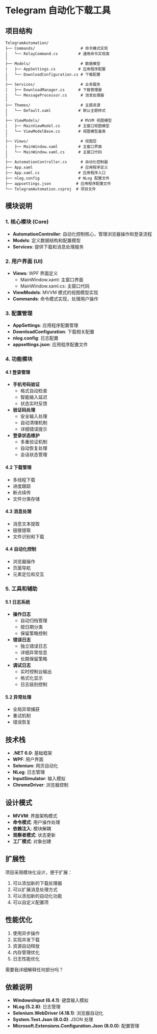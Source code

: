 # Telegram 自动化下载工具

## 项目结构

```
TelegramAutomation/
├── Commands/                    # 命令模式实现
│   └── RelayCommand.cs         # 通用命令实现类
│
├── Models/                      # 数据模型
│   ├── AppSettings.cs          # 应用程序配置
│   └── DownloadConfiguration.cs # 下载配置
│
├── Services/                    # 业务服务
│   ├── DownloadManager.cs      # 下载管理器
│   └── MessageProcessor.cs      # 消息处理器
│
├── Themes/                      # 主题资源
│   └── Default.xaml            # 默认主题样式
│
├── ViewModels/                  # MVVM 视图模型
│   ├── MainViewModel.cs        # 主窗口视图模型
│   └── ViewModelBase.cs        # 视图模型基类
│
├── Views/                       # 视图层
│   ├── MainWindow.xaml         # 主窗口界面
│   └── MainWindow.xaml.cs      # 主窗口代码
│
├── AutomationController.cs      # 自动化控制器
├── App.xaml                     # 应用程序定义
├── App.xaml.cs                 # 应用程序入口
├── nlog.config                 # NLog 配置文件
├── appsettings.json           # 应用程序配置文件
└── TelegramAutomation.csproj  # 项目文件
```

## 模块说明

### 1. 核心模块 (Core)
- **AutomationController**: 自动化控制核心，管理浏览器操作和登录流程
- **Models**: 定义数据结构和配置模型
- **Services**: 提供下载和消息处理服务

### 2. 用户界面 (UI)
- **Views**: WPF 界面定义
  - MainWindow.xaml: 主窗口界面
  - MainWindow.xaml.cs: 主窗口代码
- **ViewModels**: MVVM 模式的视图模型实现
- **Commands**: 命令模式实现，处理用户操作

### 3. 配置管理
- **AppSettings**: 应用程序配置管理
- **DownloadConfiguration**: 下载相关配置
- **nlog.config**: 日志配置
- **appsettings.json**: 应用程序配置文件

### 4. 功能模块

#### 4.1 登录管理
- **手机号码验证**
  - 格式自动检查
  - 智能输入延迟
  - 状态实时反馈
- **验证码处理**
  - 安全输入处理
  - 自动清理机制
  - 详细错误提示
- **登录状态维护**
  - 多重验证机制
  - 自动恢复处理
  - 会话状态管理

#### 4.2 下载管理
- 多线程下载
- 进度跟踪
- 断点续传
- 文件分类存储

#### 4.3 消息处理
- 消息文本提取
- 链接提取
- 文件识别和下载

#### 4.4 自动化控制
- 浏览器操作
- 页面导航
- 元素定位和交互

### 5. 工具和辅助

#### 5.1 日志系统
- **操作日志**
  - 自动归档管理
  - 按日期分类
  - 保留策略控制
- **错误日志**
  - 独立错误日志
  - 详细异常信息
  - 长期保留策略
- **调试日志**
  - 实时控制台输出
  - 格式化显示
  - 日志级别控制

#### 5.2 异常处理
- 全局异常捕获
- 重试机制
- 错误恢复

## 技术栈

- **.NET 6.0**: 基础框架
- **WPF**: 用户界面
- **Selenium**: 网页自动化
- **NLog**: 日志管理
- **InputSimulator**: 输入模拟
- **ChromeDriver**: 浏览器控制

## 设计模式

- **MVVM**: 界面架构模式
- **命令模式**: 用户操作处理
- **依赖注入**: 模块解耦
- **观察者模式**: 状态更新
- **工厂模式**: 对象创建

## 扩展性

项目采用模块化设计，便于扩展：
1. 可以添加新的下载处理器
2. 可以扩展消息处理方式
3. 可以添加新的自动化功能
4. 可以自定义配置项

## 性能优化

1. 使用异步操作
2. 实现并发下载
3. 资源自动释放
4. 内存管理优化
5. 日志性能优化

需要我详细解释任何部分吗？

## 依赖说明

- **WindowsInput (6.4.1)**: 键盘输入模拟
- **NLog (5.2.8)**: 日志管理
- **Selenium.WebDriver (4.18.1)**: 浏览器自动化
- **System.Text.Json (8.0.0)**: JSON 处理
- **Microsoft.Extensions.Configuration.Json (8.0.0)**: 配置管理